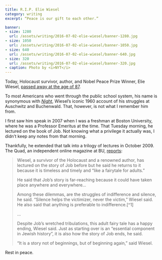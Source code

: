 ```yaml
---
title: R.I.P. Elie Wiesel
category: writing
excerpt: “Peace is our gift to each other.”

banner:
- size: 1280
  url: /assets/writing/2016-07-02-elie-wiesel/banner-1280.jpg
- size: 1050
  url: /assets/writing/2016-07-02-elie-wiesel/banner-1050.jpg
- size: 640
  url: /assets/writing/2016-07-02-elie-wiesel/banner-640.jpg
- size: 320
  url: /assets/writing/2016-07-02-elie-wiesel/banner-320.jpg
- caption: Photo by <i>NYT</i>
---
```


<p class="lede">Today, Holocaust survivor, author, and Nobel Peace Prize Winner, Elie Wiesel, <a href="http://www.nytimes.com/2016/07/03/world/europe/elie-wiesel-auschwitz-survivor-and-nobel-peace-prize-winner-dies-at-87.html">passed away at the age of 87</a>.</p>

To most Americans who went through the public school system, his name is synonymous with [*Night*](https://en.wikipedia.org/wiki/Night_(book)), Wiesel’s iconic 1960 account of his struggles at Auschwitz and Buchenwald. That, however, is not what I remember him from.

I first saw him speak in 2007 when I was a freshman at Boston University, where he was a Professor Emeritus at the time. That Tuesday morning, he lectured on the book of Job. Not knowing what a privilege it actually was, I didn’t keep any notes from that morning.

Thankfully, he extended that talk into a trilogy of lectures in October 2009. The Quad, an independent online magazine at BU, [reports](http://buquad.com/2009/10/27/elie-wiesel-revists-an-old-favorite-the-story-of-job/):

<blockquote>
  <p>Wiesel, a survivor of the Holocaust and a renowned author, has lectured on the story of Job before but he said he returns to it because it is timeless and timely and “like a fairytale for adults.”</p>
    
  <p>He said that Job’s story is far-reaching because it could have taken place anywhere and everywhere…</p>
  
  <p>Among these dilemmas, are the struggles of indifference and silence, he said. “Silence helps the victimizer, never the victim,” Wiesel said. He also said that anything is preferable to indifference.[^1]</p>
  
  <p>…</p>
  
  <p>Despite Job’s wretched tribulations, this adult fairy tale has a happy ending, Wiesel said. Just as starting over is an “essential component in Jewish history”, it is also how the story of Job ends, he said.</p>
  
  <p>“It is a story not of beginnings, but of beginning again,” said Wiesel.</p>
</blockquote>

Rest in peace.

[^1]: “We must always take sides. Neutrality helps the oppressor, never the victim. Silence encourages the tormentor, never the tormented.”